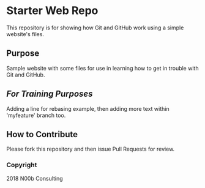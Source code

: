 # Starter Web Repo

This repository is for showing how Git and GitHub work using a simple website's files.

## Purpose

Sample website with some files for use in learning how to get in trouble with Git and GitHub.

## ***For Training Purposes***

Adding a line for rebasing example, then adding more text within 'myfeature' branch too.

## How to Contribute

Please fork this repository and then issue Pull Requests for review.

### Copyright 

2018 N00b Consulting